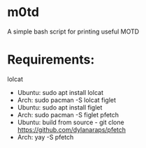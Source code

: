 # m0td
A simple bash script for printing useful MOTD

# Requirements:
lolcat
- Ubuntu: sudo apt install lolcat
- Arch: sudo pacman -S lolcat
figlet
- Ubuntu: sudo apt install figlet
- Arch: sudo pacman -S figlet
pfetch
- Ubuntu: build from source - git clone https://github.com/dylanaraps/pfetch
- Arch: yay -S pfetch
